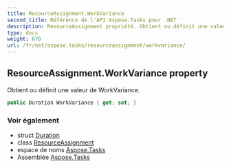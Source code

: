 ```yaml
---
title: ResourceAssignment.WorkVariance
second_title: Référence de l'API Aspose.Tasks pour .NET
description: ResourceAssignment propriété. Obtient ou définit une valeur de WorkVariance.
type: docs
weight: 670
url: /fr/net/aspose.tasks/resourceassignment/workvariance/
---
```

## ResourceAssignment.WorkVariance property

Obtient ou définit une valeur de WorkVariance.

```csharp
public Duration WorkVariance { get; set; }
```

### Voir également

* struct [Duration](../../duration/)
* class [ResourceAssignment](../)
* espace de noms [Aspose.Tasks](../../resourceassignment/)
* Assemblée [Aspose.Tasks](../../../)


